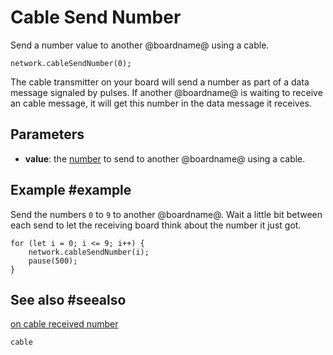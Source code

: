 # Cable Send Number

Send a number value to another @boardname@ using a cable.

```sig
network.cableSendNumber(0);
```

The cable transmitter on your board will send a number as part of a data message signaled by pulses. If another @boardname@ is waiting to receive an cable message, it will get this number in the data message it receives.

## Parameters

* **value**: the [number](types/number) to send to another @boardname@ using a cable.

## Example #example

Send the numbers `0` to `9` to another @boardname@. Wait a little bit between each send to let the
receiving board think about the number it just got.

```blocks
for (let i = 0; i <= 9; i++) {
    network.cableSendNumber(i);
    pause(500);
}
```

## See also #seealso

[on cable received number](/reference/network/on-cable-received-number)

```package
cable
```
